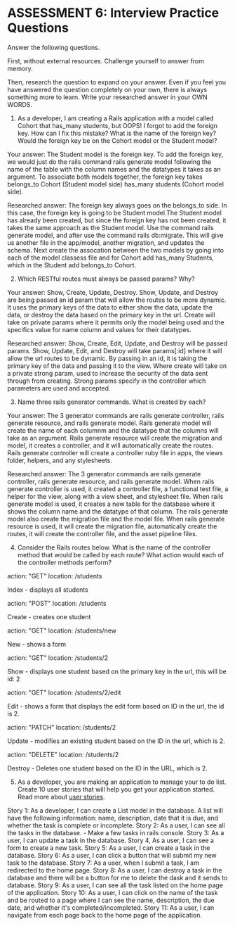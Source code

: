 # ASSESSMENT 6: Interview Practice Questions
Answer the following questions.

First, without external resources. Challenge yourself to answer from memory.

Then, research the question to expand on your answer. Even if you feel you have answered the question completely on your own, there is always something more to learn. Write your researched answer in your OWN WORDS.

1. As a developer, I am creating a Rails application with a model called Cohort that has_many students, but OOPS! I forgot to add the foreign key. How can I fix this mistake? What is the name of the foreign key? Would the foreign key be on the Cohort model or the Student model?

  Your answer: The Student model is the foreign key. To add the foreign key, we would just do the rails command rails generate model following the name of the table with the column names and the datatypes it takes as an argument. To associate both models together, the foreign key takes belongs_to Cohort (Student model side)        has_many students (Cohort model side).

  Researched answer: The foreign key always goes on the belongs_to side. In this case, the foreign key is going to be Student model.The Student model has already been created, but since the foreign key has not been created, it takes the same approach as the Student model. Use the command rails generate model, and after use the command rails db:migrate. This will give us another file in the app/model, another migration, and updates the schema. Next create the assocation between the two models by going into each of the model classess file and for Cohort add has_many Students, which in the Student add belongs_to Cohort. 



2. Which RESTful routes must always be passed params? Why?

  Your answer: Show, Create, Update, Destroy. Show, Update, and Destroy are being passed an id param that will allow the routes to be more dynamic. It uses the primary keys of the data to either show the data, update the data, or destroy the data based on the primary key in the url. Create will take on private params where it permits only the model being used and the specifics value for name column and values for their datatypes. 

  Researched answer: Show, Create, Edit, Update, and Destroy will be passed params. Show, Update, Edit, and Destroy will take params[:id] where it will allow the url routes to be dynamic. By passing in an id, it is taking the primary key of the data and passing it to the view. Where create will take on a private strong param, used to increase the security of the data sent through from creating. Strong params specify in the controller which parameters are used and accepted. 



3. Name three rails generator commands. What is created by each?

  Your answer: The 3 generator commands are rails generate controller, rails generate resource, and rails generate model. Rails generate model will create the name of each columnm and the datatype that the columns will take as an argument. Rails generate resource will create the migration and model, it creates a controller, and it will automatically create the routes. Rails generate controller will create a controller ruby file in apps, the views folder, helpers, and any stylesheets. 

  Researched answer: The 3 generator commands are rails generate controller, rails generate resource, and rails generate model. When rails generate controller is used, it created a controller file, a functional test file, a helper for the view, along with a view sheet, and stylesheet file. When rails generate model is used, it creates a new table for the database where it shows the column name and the datatype of that column. The rails generate model also create the migration file and the model file. When rails generate resource is used, it will create the migration file, automatically create the routes, it will create the controller file, and the asset pipeline files. 



4. Consider the Rails routes below. What is the name of the controller method that would be called by each route? What action would each of the controller methods perform?

action: "GET"    location: /students   

Index - displays all students       

action: "POST"   location: /students 

Create - creates one student

action: "GET"    location: /students/new

New - shows a form 

action: "GET"    location: /students/2  

Show - displays one student based on the primary key in the url, this will be id: 2

action: "GET"    location: /students/2/edit    

Edit - shows a form that displays the edit form based on ID in the url, the id is 2.

action: "PATCH"  location: /students/2      

Update - modifies an existing student based on the ID in the url, which is 2. 

action: "DELETE" location: /students/2      

Destroy - Deletes one student based on the ID in the URL, which is 2. 


5. As a developer, you are making an application to manage your to do list. Create 10 user stories that will help you get your application started. Read more about [user stories](https://www.atlassian.com/agile/project-management/user-stories).

Story 1: As a developer, I can create a List model in the database. A list will have the following information: name, description, date that it is due, and whether the task is complete or incomplete.
Story 2: As a user, I can see all the tasks in the database.
    - Make a few tasks in rails console. 
Story 3: As a user, I can update a task in the database. 
Story 4, As a user, I can see a form to create a new task.
Story 5: As a user, I can create a task in the database.
Story 6: As a user, I can click a button that will submit my new task to the database. 
Story 7: As a user, when I submit a task, I am redirected to the home page. 
Story 8: As a user, I can destroy a task in the database and there will be a button for me to delete the dask and it sends to database. 
Story 9: As a user, I can see all the task listed on the home page of the application. 
Story 10: As a user, I can click on the name of the task and be routed to a page where I can see the name, description, the due date, and whether it's completed/incompleted. 
Story 11: As a user, I can navigate from each page back to the home page of the application.
 
